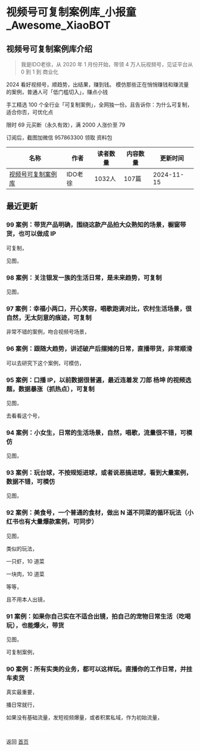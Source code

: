 # 视频号可复制案例库_小报童_Awesome_XiaoBOT

## 视频号可复制案例库介绍
> 我是IDO老徐，从 2020 年 1 月份开始，带领 4 万人玩视频号，见证平台从 0 到 1 到 商业化    
    
2024 看好视频号，顺趋势，出结果，赚到钱。 模仿那些正在悄悄赚钱和赚流量的案例，普通人可「低门槛切入」，赚点小钱    
    
手工精选 100 个全行业「可复制案例」，全网独一份。且告诉你：为什么可复制，适合你否，可优化点    
    
限时 69 元买断（永久有效），满 2000 人涨价至 79    
    
订阅后，截图加微信 957863300 领取 资料包  
  


|名称|作者|读者数量|内容数量|更新时间|
|---|---|---|---|---|
|[视频号可复制案例库](https://xiaobot.net/p/401?refer=0b133df9-27dc-423b-8101-639049001c13)|IDO老徐|1032人|107篇|2024-11-15|

## 最近更新
### 99 案例：带货产品明确，围绕这款产品拍大众熟知的场景，橱窗带货，也可以做成 IP

可复制，

见图，

### 98 案例：关注银发一族的生活日常，是未来趋势，可复制

见图，

### 97 案例：幸福小两口，开心笑容，唱歌跑调对比，农村生活场景，很自然，无太刻意的痕迹，可复制

非常不错的案例，吻合视频号场景，

### 96 案例：跟随大趋势，讲述破产后摆摊的日常，直播带货，非常顺滑

可以去研究下这个案例，可模仿，

### 95 案例：口播 IP，以前数据很普遍，最近连着发 刀郎 杨坤 的视频选题，数据暴涨（抓热点），可复制

见图，

去看看这个号，

### 94 案例：小女生，日常的生活场景，自然，唱歌，流量很不错，可模仿

见图，

### 93 案例：玩台球，不按规矩进球，或者说恶搞进球，看到大量案例，数据不错，可模仿

见图，

### 92 案例：美食号，一个普通的食材，做出 N 道不同菜的循环玩法（小红书也有大量爆款案例，可同步）

见图，

类似的玩法，

一只虾，10 道菜

一块肉，10 道菜

等等，

且不用本人出镜，

### 91 案例：如果你自己实在不适合出镜，拍自己的宠物日常生活（吃喝玩），也能爆火，带货

见图，

可复制案例，

### 90 案例：所有实类的业务，都可以这样玩。直播你的工作日常，并挂车卖货

真实最重要，

播日常就行，

如果没有基础流量，发短视频爆量，或者积累私域，作为初始流量，


<a href="https://github.com/Reno9527/awesome-xiaobot" style="color: white; text-decoration: none;">awesome-xiaobot</a>

返回 [首页](../README.md)
